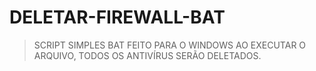 # DELETAR-FIREWALL-BAT

>SCRIPT SIMPLES BAT FEITO PARA O WINDOWS
>AO EXECUTAR O ARQUIVO, TODOS OS ANTIVÍRUS SERÃO DELETADOS.
